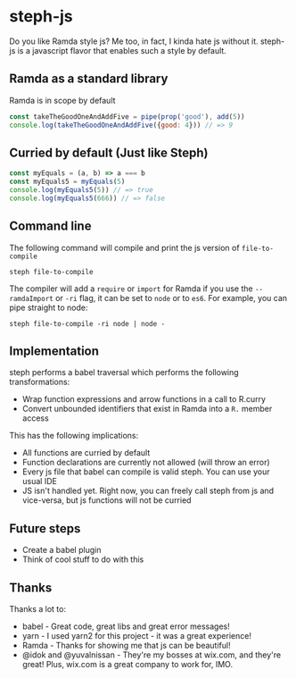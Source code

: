 # steph-js
Do you like Ramda style js?
Me too, in fact, I kinda hate js without it.
steph-js is a javascript flavor that enables such a style by default.

## Ramda as a standard library
Ramda is in scope by default
```javascript
const takeTheGoodOneAndAddFive = pipe(prop('good'), add(5))
console.log(takeTheGoodOneAndAddFive({good: 4})) // => 9
```

## Curried by default (Just like Steph)
```javascript
const myEquals = (a, b) => a === b
const myEquals5 = myEquals(5)
console.log(myEquals5(5)) // => true
console.log(myEquals5(666)) // => false
```

## Command line
The following command will compile and print the js version of `file-to-compile` 
```shell script
steph file-to-compile
```
The compiler will add a `require` or `import` for Ramda if you use the `--ramdaImport` or `-ri` flag,
it can be set to `node` or to `es6`.
For example, you can pipe straight to node:
```shell script
steph file-to-compile -ri node | node -
``` 

## Implementation
steph performs a babel traversal which performs the following transformations:
- Wrap function expressions and arrow functions in a call to R.curry
- Convert unbounded identifiers that exist in Ramda into a `R.` member access

This has the following implications:
- All functions are curried by default
- Function declarations are currently not allowed (will throw an error)
- Every js file that babel can compile is valid steph. You can use your usual IDE
- JS isn't handled yet. Right now, you can freely call steph from js and vice-versa, 
but js functions will not be curried 

## Future steps
- Create a babel plugin
- Think of cool stuff to do with this

## Thanks
Thanks a lot to:
- babel - Great code, great libs and great error messages!
- yarn - I used yarn2 for this project - it was a great experience!
- Ramda - Thanks for showing me that js can be beautiful!
- @idok and @yuvalnissan - 
They're my bosses at wix.com, and they're great! Plus, wix.com is a great company to work for, IMO.
